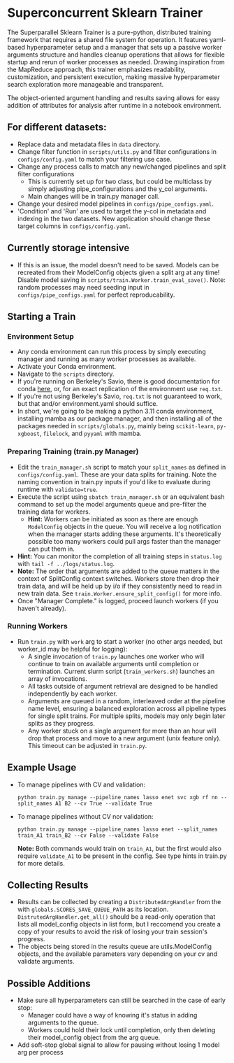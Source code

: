 # Superconcurrent Sklearn Trainer
The Superparallel Sklearn Trainer is a pure-python, distributed training framework that requires a shared file system for operation. It features yaml-based hyperparameter setup and a manager that sets up a passive worker arguments structure and handles cleanup operations that allows for flexible startup and rerun of worker processes as needed. Drawing inspiration from the MapReduce approach, this trainer emphasizes readability, customization, and persistent execution, making massive hyperparameter search exploration more manageable and transparent.

The object-oriented argument handling and results saving allows for easy addition of attributes for analysis after runtime in a notebook environment.

## For different datasets:
- Replace data and metadata files in `data` directory.
- Change filter function in `scripts/utils.py` and filter configurations in `configs/config.yaml` to match your filtering use case.
- Change any process calls to match any new/changed pipelines and split filter configurations
    - This is currently set up for two class, but could be multiclass by simply adjusting pipe_configurations and the y_col arguments.
    - Main changes will be in train.py manager call.
- Change your desired model pipelines in `configs/pipe_configs.yaml`.
- 'Condition' and 'Run' are used to target the y-col in metadata and indexing in the two datasets. New application should change these target columns in `configs/config.yaml`.

## Currently storage intensive
- If this is an issue, the model doesn't need to be saved. Models can be recreated from their ModelConfig objects given a split arg at any time! Disable model saving in `scripts/train.Worker.train_eval_save()`. Note: random processes may need seeding input in `configs/pipe_configs.yaml` for perfect reproducability.

## Starting a Train

### Environment Setup
- Any conda environment can run this process by simply executing manager and running as many worker processes as available.
- Activate your Conda environment.
- Navigate to the `scripts` directory.
- If you're running on Berkeley's Savio, there is good documentation for conda [here](https://docs-research-it.berkeley.edu/services/high-performance-computing/user-guide/software/using-software/using-python-savio/), or, for an exact replication of the environment use `req.txt`.
- If you're not using Berkeley's Savio, `req.txt` is not guaranteed to work, but that and/or environment.yaml should suffice.
- In short, we're going to be making a python 3.11 conda environment, installing mamba as our package manager, and then installing all of the packages needed in `scripts/globals.py`, mainly being `scikit-learn`, `py-xgboost`, `filelock`, and `pyyaml` with mamba.

### Preparing Training (train.py Manager)
- Edit the `train_manager.sh` script to match your `split_names` as defined in `configs/config.yaml`. These are your data splits for training. Note the naming convention in train.py inputs if you'd like to evaluate during runtime with `validate=true`.
- Execute the script using `sbatch train_manager.sh` or an equivalent bash command to set up the model arguments queue and pre-filter the training data for workers.
    - **Hint:** Workers can be initiated as soon as there are enough `ModelConfig` objects in the queue. You will receive a log notification when the manager starts adding these arguments. It's theoretically possible too many workers could pull args faster than the manager can put them in.
- **Hint:** You can monitor the completion of all training steps in `status.log` with `tail -f ../logs/status.log`.
- **Note:** The order that arguments are added to the queue matters in the context of SplitConfig context switches. Workers store then drop their train data, and will be held up by i/o if they consistently need to read in new train data. See `train.Worker.ensure_split_config()` for more info.
- Once "Manager Complete." is logged, proceed launch workers (if you haven't already).

### Running Workers
- Run `train.py` with `work` arg to start a worker (no other args needed, but worker_id may be helpful for logging):
    - A single invocation of `train.py` launches one worker who will continue to train on available arguments until completion or termination. Current slurm script (`train_workers.sh`) launches an array of invocations.
    - All tasks outside of argument retrieval are designed to be handled independently by each worker.
    - Arguments are queued in a random, interleaved order at the pipeline name level, ensuring a balanced exploration across all pipeline types for single split trains. For multiple splits, models may only begin later splits as they progress.
    - Any worker stuck on a single argument for more than an hour will drop that process and move to a new argument (unix feature only). This timeout can be adjusted in `train.py`.

## Example Usage
- To manage pipelines with CV and validation:
  ```
  python train.py manage --pipeline_names lasso enet svc xgb rf nn --split_names A1 B2 --cv True --validate True
  ```
- To manage pipelines without CV nor validation:
  ```
  python train.py manage --pipeline_names lasso enet --split_names train_A1 train_B2 --cv False --validate False
  ```
  **Note:** Both commands would train on `train_A1`, but the first would also require `validate_A1` to be present in the config. See type hints in train.py for more details.

## Collecting Results
- Results can be collected by creating a `DistributedArgHandler` from the with `globals.SCORES_SAVE_QUEUE_PATH` as its location. `DistrutedArgHandler.get_all()` should be a read-only operation that lists all model_config objects in list form, but I reccomend you create a copy of your results to avoid the risk of losing your train session's progress.
- The objects being stored in the results queue are utils.ModelConfig objects, and the available parameters vary depending on your cv and validate arguments.

## Possible Additions
- Make sure all hyperparameters can still be searched in the case of early stop:
    - Manager could have a way of knowing it's status in adding arguments to the queue.
    - Workers could hold their lock until completion, only then deleting their model_config object from the arg queue.
- Add soft-stop global signal to allow for pausing without losing 1 model arg per process

